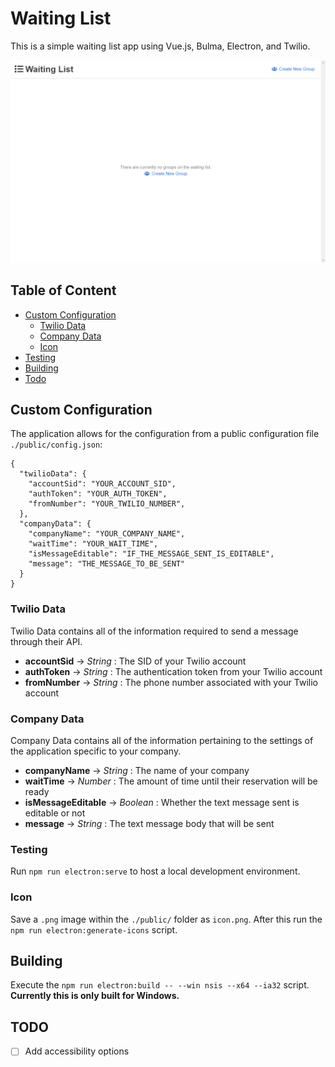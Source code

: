 # Waiting List

This is a simple waiting list app using Vue.js, Bulma, Electron, and Twilio.  

![Waiting List Example](./etc/WaitingListExample.gif)

## Table of Content
- [Custom Configuration](#custom-configuration)
  - [Twilio Data](#twilio-data)
  - [Company Data](#company-data)
  - [Icon](#icon)
- [Testing](#testing)
- [Building](#building)
- [Todo](#todo)

## Custom Configuration

The application allows for the configuration from a public configuration file `./public/config.json`:
```
{
  "twilioData": {
    "accountSid": "YOUR_ACCOUNT_SID",
    "authToken": "YOUR_AUTH_TOKEN",
    "fromNumber": "YOUR_TWILIO_NUMBER",
  },
  "companyData": {
    "companyName": "YOUR_COMPANY_NAME",
    "waitTime": "YOUR_WAIT_TIME",
    "isMessageEditable": "IF_THE_MESSAGE_SENT_IS_EDITABLE",
    "message": "THE_MESSAGE_TO_BE_SENT"
  }
}
```

### Twilio Data

Twilio Data contains all of the information required to send a message through their API.
- **accountSid** -> *String* : The SID of your Twilio account
- **authToken** -> *String* : The authentication token from your Twilio account
- **fromNumber** -> *String* : The phone number associated with your Twilio account

### Company Data

Company Data contains all of the information pertaining to the settings of the application specific to your company.
- **companyName** -> *String* : The name of your company
- **waitTime** -> *Number* : The amount of time until their reservation will be ready
- **isMessageEditable** -> *Boolean* : Whether the text message sent is editable or not
- **message** -> *String* : The text message body that will be sent

### Testing

Run `npm run electron:serve` to host a local development environment.

### Icon

Save a `.png` image within the `./public/` folder as `icon.png`.  After this run the `npm run electron:generate-icons` script.

## Building

Execute the `npm run electron:build -- --win nsis --x64 --ia32` script.  **Currently this is only built for Windows.**

## TODO

- [ ] Add accessibility options


